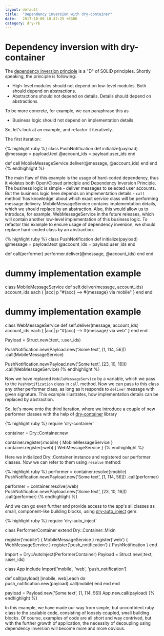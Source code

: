 ```yaml
---
layout: default
title:  "Dependency inversion with dry-container"
date:   2017-10-09 10:47:25 +0300
category: dry-rb
---
```


# Dependency inversion with dry-container

The [dependency inversion principle][wiki] is a "D" of SOLID principles. Shortly speaking, the principle is following:

* High-level modules should not depend on low-level modules. Both should depend on abstractions.
* Abstractions should not depend on details. Details should depend on abstractions.

To be more concrete, for example, we can paraphrase this as

* Business logic should not depend on implementation details

So, let's look at an example, and refactor it iteratively.

The first iteration:

{% highlight ruby %}
class PushNotification
  def initialize(payload)
    @message = payload.text
    @account_ids = payload.user_ids
  end

  def call
    MobileMessageService.deliver(@message, @account_ids)
  end
end
{% endhighlight %}

The main flaw of this example is the usage of hard-coded dependency, thus it violates both Open/Closed principle and Dependency Inversion Principle.
The business logic is simple - deliver messages to selected user accounts. But the business logic here depends on implementation details -
`call` method 'has knowledge' about which exact service class will be performing message delivery. MobileMessageService contains implementation
details, which we should replace by an abstraction. Also, this would allow us to introduce, for example, WebMessageService in the future releases,
which will contain another low-level implementation of this business logic. To refactor this example
to ensure usage of dependency inversion, we should replace hard-coded class by an abstraction.

{% highlight ruby %}
class PushNotification
  def initialize(payload)
    @message = payload.text
    @account_ids = payload.user_ids
  end

  def call(performer)
    performer.deliver(@message, @account_ids)
  end
end

# dummy implementation example
class MobileMessageService
  def self.deliver(message, account_ids)
    account_ids.each { |acc| p "#{acc} --> #{message} via mobile" }
  end
end

# dummy implementation example
class WebMessageService
  def self.deliver(message, account_ids)
    account_ids.each { |acc| p "#{acc} --> #{message} via web" }
  end
end

Payload = Struct.new(:text, :user_ids)

PushNotification.new(Payload.new('Some text', [1, 114, 56]))
                .call(MobileMessageService)

PushNotification.new(Payload.new('Some text', [23, 10, 16]))
                .call(WebMessageService)
{% endhighlight %}

Now we have replaced `MobileMessageService` by a variable, which we pass to the `PushNotification` class in `call`
method. Now we can pass to this class any other performer class, as long as it responds to `deliver` message with given signature.
This example illustrates, how implementation details can be replaced by abstraction.

So, let's move onto the third iteration, where we introduce a couple of new performer classes with the help of [dry-container][dry-container]
library

{% highlight ruby %}
require 'dry-container'

container = Dry::Container.new

container.register(:mobile) { MobileMessageService }
container.register(:web) { WebMessageService }
{% endhighlight %}

Here we initialized Dry::Container instance and registered our performer classes. Now we can refer to them using `resolve` method:

{% highlight ruby %}
performer = container.resolve(:mobile)
PushNotification.new(Payload.new('Some text', [1, 114, 56]))
                .call(performer)

performer = container.resolve(:web)
PushNotification.new(Payload.new('Some text', [23, 10, 16]))
                .call(performer)
{% endhighlight %}

And we can go even further and provide access to the app's all classes as small, component-like building blocks, using [dry-auto_inject][dry-auto_inject] gem:

{% highlight ruby %}
require 'dry-auto_inject'

class PerformerContainer
  extend Dry::Container::Mixin

  register('mobile') { MobileMessageService }
  register('web') { WebMessageService }
  register('push_notification') { PushNotification }
end

Import = Dry::AutoInject(PerformerContainer)
Payload = Struct.new(:text, :user_ids)

class App
  include Import['mobile', 'web', 'push_notification']

  def call(payload)
    [mobile, web].each do
      push_notification.new(payload).call(mobile)
    end
  end
end

payload = Payload.new('Some text', [1, 114, 56])
App.new.call(payload)
{% endhighlight %}

In this example, we have made our way from simple, but unconfident ruby class to the scalable code, consisting of loosely coupled, small building blocks. Of course, examples of code are all short and way contrived, but with the further growth of application, the necessity of decoupling using dependency inversion will become more and more obvious.

[dry-container]: http://dry-rb.org/gems/dry-container/
[dry-auto_inject]: http://dry-rb.org/gems/dry-auto_inject
[wiki]: https://en.wikipedia.org/wiki/Dependency_inversion_principle
